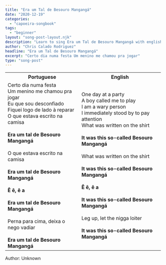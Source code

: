 ```yaml
---
title: "Era um Tal de Besouro Mangangá"
date: "2020-12-19"
categories:
  - "capoeira-songbook"
tags:
  - "beginner"
layout: "song-post-layout.njk"
description: "Learn to sing Era um Tal de Besouro Mangangá with english and portuguese translations along with a video to help you learn."
author: "Chris Calado Rodriguez"
headline: "Era um Tal de Besouro Mangangá"
excerpt: "Certo dia numa festa Um menino me chamou pra jogar"
type: "song-post"
---
```


<table class="capoeira-table">
    <tr class="header-row">
        <th>Portuguese</th>
        <th>English</th>
    </tr>
    <tr>
        <td>Certo dia numa festa<br>
Um menino me chamou pra jogar<br>
Eu que sou desconfiado<br>
Fiquei logo de lado à reparar<br>
O que estava escrito na camisa<br><br>
<strong>Era um tal de Besouro Mangangá</strong><br><br>
O que estava escrito na camisa<br><br>
<strong>Era um tal de Besouro Mangangá</strong><br><br>
<strong>Ê ê, ê a</strong><br><br>
<strong>Era um tal de Besouro Mangangá</strong><br><br>
Perna para cima, deixa o nego vadiar<br><br>
<strong>Era um tal de Besouro Mangangá</strong></td>
        <td>One day at a party<br>
A boy called me to play<br>
I am a wary person<br>
I immediately stood by to pay attention<br>
What was written on the shirt<br><br>
<strong>It was this so-called Besouro Mangangá</strong><br><br>
What was written on the shirt<br><br>
<strong>It was this so-called Besouro Mangangá</strong><br><br>
<strong>Ê ê, ê a</strong><br><br>
<strong>It was this so-called Besouro Mangangá</strong><br><br>
Leg up, let the nigga loiter<br><br>
<strong>It was this so-called Besouro Mangangá</strong></td>
    </tr>
</table>
<figcaption>
Author: Unknown
</figcaption>